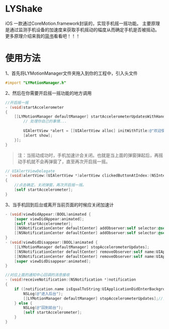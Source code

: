 # LYShake
iOS 一款通过CoreMotion.framework封装的，实现手机摇一摇功能。
主要原理是通过监测手机设备的加速度来获取手机摇动的幅度从而确定手机是否被摇动。
更多原理介绍来我的[简书](http://www.jianshu.com/p/c4fff00b50ff)看看吧！！！

# 使用方法
1、首先将LYMotionManager文件夹拖入到你的工程中，引入头文件
```objective-c
#import "LYMotionManager.h"
```

2、然后在你需要开启摇一摇功能的地方调用
```objective-c
//开启摇一摇
- (void)startAccelerometer
{
    [[LYMotionManager defaultManager] startAccelerometerUpdatesWithHandler:^(CMAcceleration acceleration, NSError *error) {
        // 处理你自己的事情...
        
        UIAlertView *alert = [[UIAlertView alloc] initWithTitle:@"欢迎使用摇一摇" message:nil delegate:self cancelButtonTitle:@"确定" otherButtonTitles:nil, nil];
        [alert show];
    }];
}
```

> 注：当摇动成功时，手机加速计会关闭。也就是当上面的弹窗弹起后，再摇动手机就不会再弹窗了，直至再次开启摇一摇。

```objective-c
// UIAlertViewDelegate
- (void)alertView:(UIAlertView *)alertView clickedButtonAtIndex:(NSInteger)buttonIndex
{
    //点击确定，关闭弹窗，再次开启摇一摇。
    [self startAccelerometer];
}
```

3、当手机回到后台或离开当前页面的时候应关闭加速计
```objective-c
- (void)viewDidAppear:(BOOL)animated {
    [super viewDidAppear:animated];
    [self startAccelerometer];
    [[NSNotificationCenter defaultCenter] addObserver:self selector:@selector(receiveNotification:) name:UIApplicationDidEnterBackgroundNotification object:nil];
    [[NSNotificationCenter defaultCenter] addObserver:self selector:@selector(receiveNotification:) name:UIApplicationWillEnterForegroundNotification object:nil];
}
- (void)viewDidDisappear:(BOOL)animated {
    [[LYMotionManager defaultManager] stopAccelerometerUpdates];
    [[NSNotificationCenter defaultCenter] removeObserver:self name:UIApplicationDidEnterBackgroundNotification object:nil];
    [[NSNotificationCenter defaultCenter] removeObserver:self name:UIApplicationWillEnterForegroundNotification object:nil];
    [super viewDidDisappear:animated];
}

//对应上面的通知中心回调的消息接收
- (void)receiveNotification:(NSNotification *)notification
{
    if ([notification.name isEqualToString:UIApplicationDidEnterBackgroundNotification]) {
        NSLog(@"进入后台");
        [[LYMotionManager defaultManager] stopAccelerometerUpdates];//关闭加速计
    } else {
        NSLog(@"回到前台");
        [self startAccelerometer];
    }
}
```

